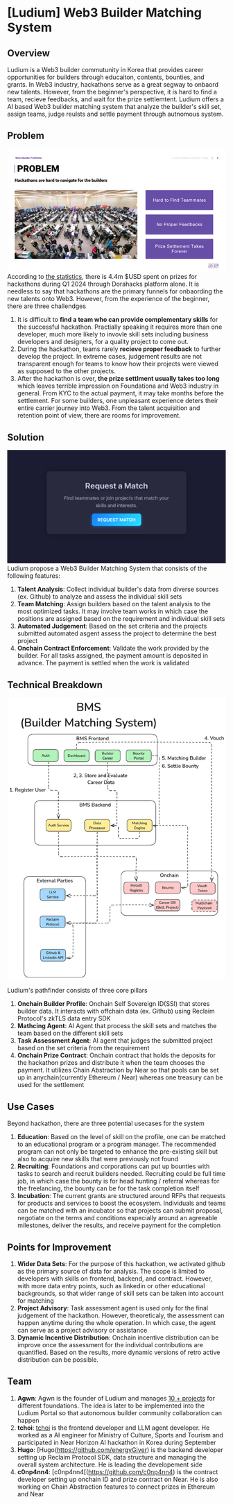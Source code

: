 # [Ludium] Web3 Builder Matching System

## Overview
Ludium is a Web3 builder commutunity in Korea that provides career opportunities for builders through educaiton, contents, bounties, and grants. In Web3 industry, hackathons serve as a great segway to onbaord new talents. However, from the beginner's perspective, it is hard to find a team, recieve feedbacks, and wait for the prize settlemtent. Ludium offers a AI based Web3 builder matching system that analyze the builder's skill set, assign teams, judge reulsts and settle payment through autnomous system.       

## Problem
![Problem](https://github.com/Ludium-Official/redacted-hackathon/blob/main/images/problem.png?raw=true)
According to [the statistics](https://www.risein.com/blog/are-web3-hackathons-truly-effective-a-critical-examination), there is 4.4m $USD spent on prizes for hackathons during Q1 2024 through Dorahacks platform alone. It is needless to say that hackathons are the primary funnels for onbaording the new talents onto Web3. However, from the experience of the beginner, there are three challendges
1. It is difficult to **find a team who can provide complementary skills** for the successful hackathon. Practially speaking it requires more than one developer, much more likely to invovle skill sets including business developers and designers, for a quality project to come out.   
2. During the hackathon, teams rarely **recieve proper feedback** to further develop the project. In extreme cases, judgement results are not transparent enough for teams to know how their projects were viewed as supposed to the other projects.
3. After the hackathon is over, **the prize settlment usually takes too long** which leaves terrible impression on Foundationa and Web3 industry in general. From KYC to the actual payment, it may take months before the settlement.
For some builders, one unpleasant experience deters their entire carrier journey into Web3. From the talent acquisition and retention point of view, there are rooms for improvement.

## Solution
![builder-matching-system](https://github.com/Ludium-Official/redacted-hackathon/blob/main/images/Builder%20matching%20system.png?raw=true)
Ludium propose a Web3 Builder Matching System that consists of the following features: 
1. **Talent Analysis**: Collect individual builder's data from diverse sources (ex. Github) to analyze and assess the individual skill sets
2. **Team Matching**: Assign builders based on the talent analysis to the most optimized tasks. It may involve team works in which case the positions are assigned based on the requirement and individual skill sets
3. **Automated Judgement**: Based on the set criteria and the projects submitted automated asgent assess the project to determine the best project
4. **Onchain Contract Enforcement**: Validate the work provided by the builder. For all tasks assigned, the payment amount is deposited in advance. The payment is settled when the work is validated
 

## Technical Breakdown
![BMS Redacted Overview](https://github.com/Ludium-Official/redacted-hackathon/blob/main/images/redacted.png?raw=true)

Ludium's pathfinder consists of three core pillars
1. **Onchain Builder Profile**: Onchain Self Sovereign ID(SSI) that stores builder data. It interacts with offchain data (ex. Github) using Reclaim Protocol's zkTLS data entry SDK
2. **Mathcing Agent**: AI Agent that process the skill sets and matches the team based on the different skill sets
3. **Task Assessment Agent**: AI agent that judges the submitted project based on the set criteria from the requirement
4. **Onchain Prize Contract**: Onchain contract that holds the deposits for the hackathon prizes and distribute it when the team chooses the payment. It utilizes Chain Abstraction by Near so that pools can be set up in anychain(currently Ethereum / Near) whereas one treasury can be used for the settlement

## Use Cases
Beyond hackathon, there are three potential usecases for the system 
1. **Education**: Based on the level of skill on the profile, one can be matched to an educational program or a program manager. The recommended program can not only be targeted to enhance the pre-existing skill but also to acquire new skills that were previously not found 
2. **Recruiting**: Foundations and corporations can put up bounties with tasks to search and recruit builders needed. Recruiting could be full time job, in which case the bounty is for head hunting / referral whereas for the freelancing, the bounty can be for the task completion itself
3. **Incubation**: The current grants are structured around RFPs that requests for products and services to boost the ecosystem. Individuals and teams can be matched with an incubator so that projects can submit proposal, negotiate on the terms and conditions especially around an agreeable milestones, deliver the results, and receive payment for the completion

## Points for Improvement
1. **Wider Data Sets**: For the purpose of this hackathon, we activated github as the primary source of data for analysis. The scope is limited to developers with skills on frontend, backend, and contract. However, with more data entry points, such as linkedin or other educational backgrounds, so that wider range of skill sets can be taken into account for matching
2. **Project Advisory**: Task assessment agent is used only for the final judgement of the hackathon. However, theoreticaly, the assessment can happen anytime during the whole operation. In which case, the agent can serve as a project advisory or assistance
3. **Dynamic Incentive Distribution**: Onchain incentive distribution can be improve once the assessment for the individual contributions are quantified. Based on the results, more dynamic versions of retro active distribution can be possible.

## Team
1. **Agwn**: Agwn is the founder of Ludium and manages [10 + projects](https://github.com/Ludium-Official) for different foundations. The idea is later to be implemented into the Ludium Portal so that autonomous builder community collaboration can happen 
2. **tchoi**: [tchoi](https://github.com/choidev617) is the frontend developer and LLM agent developer. He worked as a AI engineer for Ministry of Culture, Sports and Tourism and participated in Near Horizon AI hackathon in Korea during September 
3. **Hugo**: [Hugo(https://github.com/energyGiver) is the backend developer setting up Reclaim Protocol SDK, data structure and managing the overall system architecture. He is leading the developement side
4. **c0np4nn4**: [c0np4nn4[(https://github.com/c0np4nn4) is the contract developer setting up onchain ID and prize contract on Near. He is also working on Chain Abstraction features to connect prizes in Ethereum and Near
